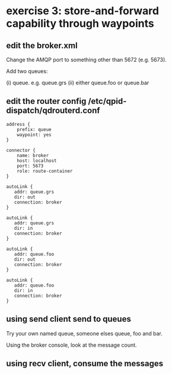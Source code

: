 # exercise 3: store-and-forward capability through waypoints

## edit the broker.xml

Change the AMQP port to something other than 5672 (e.g. 5673).

Add two queues:

(i) queue.<username> e.g. queue.grs
(ii) either queue.foo or queue.bar

## edit the router config /etc/qpid-dispatch/qdrouterd.conf

```code
address {
    prefix: queue
    waypoint: yes
}

connector {
    name: broker
    host: localhost
    port: 5673
    role: route-container
}

autoLink {
   addr: queue.grs
   dir: out
   connection: broker
}

autoLink {
   addr: queue.grs
   dir: in
   connection: broker
}

autoLink {
   addr: queue.foo
   dir: out
   connection: broker
}

autoLink {
   addr: queue.foo
   dir: in
   connection: broker
}
```

## using send client send to queues

Try your own named queue, someone elses queue, foo and bar.

Using the broker console, look at the message count.

## using recv client, consume the messages